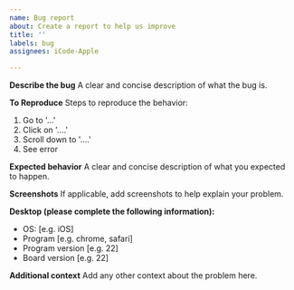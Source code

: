 ```yaml
---
name: Bug report
about: Create a report to help us improve
title: ''
labels: bug
assignees: iCode-Apple

---
```


**Describe the bug**
A clear and concise description of what the bug is.

**To Reproduce**
Steps to reproduce the behavior:
1. Go to '...'
2. Click on '....'
3. Scroll down to '....'
4. See error

**Expected behavior**
A clear and concise description of what you expected to happen.

**Screenshots**
If applicable, add screenshots to help explain your problem.

**Desktop (please complete the following information):**
 - OS: [e.g. iOS]
 - Program [e.g. chrome, safari]
 - Program version [e.g. 22]
 - Board version [e.g. 22]

**Additional context**
Add any other context about the problem here.
